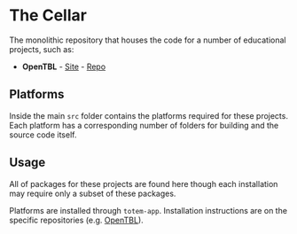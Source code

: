 # The Cellar
The monolithic repository that houses the code for a number of educational projects, such as:
  * **OpenTBL** - [Site](http://www.opentbl.com) - [Repo](https://github.com/sixthedge/opentbl/)

## Platforms
Inside the main `src` folder contains the platforms required for these projects. Each platform has a corresponding number of folders for building and the source code itself.

## Usage
All of packages for these projects are found here though each installation may require only a subset of these packages. 

Platforms are installed through `totem-app`.  Installation instructions are on the specific repositories (e.g. [OpenTBL](https://github.com/sixthedge/opentbl/)).
